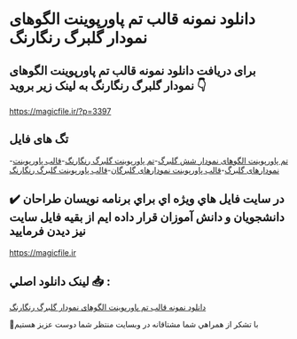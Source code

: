 # دانلود نمونه قالب تم پاورپوینت الگوهای نمودار گلبرگ رنگارنگ

## برای دریافت دانلود نمونه قالب تم پاورپوینت الگوهای نمودار گلبرگ رنگارنگ به لینک زیر بروید 👇

https://magicfile.ir/?p=3397

## تگ های فایل

-[تم پاورپوینت الگوهای نمودار شش گلبرگ](https://magicfile.ir/product/%d9%86%d9%85%d9%88%d9%86%d9%87-%d9%82%d8%a7%d9%84%d8%a8-%d8%aa%d9%85-%d9%be%d8%a7%d9%88%d8%b1%d9%be%d9%88%db%8c%d9%86%d8%aa-%d8%a7%d9%84%da%af%d9%88%d9%87%d8%a7%db%8c-%d9%86%d9%85%d9%88%d8%af%d8%a7%d8%b1-%da%af%d9%84%d8%a8%d8%b1%da%af-%d8%b1%d9%86%da%af%d8%a7%d8%b1%d9%86%da%af/)-[تم پاورپوینت گلبرگ رنگارنگ](https://magicfile.ir/product/%d9%86%d9%85%d9%88%d9%86%d9%87-%d9%82%d8%a7%d9%84%d8%a8-%d8%aa%d9%85-%d9%be%d8%a7%d9%88%d8%b1%d9%be%d9%88%db%8c%d9%86%d8%aa-%d8%a7%d9%84%da%af%d9%88%d9%87%d8%a7%db%8c-%d9%86%d9%85%d9%88%d8%af%d8%a7%d8%b1-%da%af%d9%84%d8%a8%d8%b1%da%af-%d8%b1%d9%86%da%af%d8%a7%d8%b1%d9%86%da%af/)-[قالب پاورپوینت نمودارهای گلبرگ](https://magicfile.ir/product/%d9%86%d9%85%d9%88%d9%86%d9%87-%d9%82%d8%a7%d9%84%d8%a8-%d8%aa%d9%85-%d9%be%d8%a7%d9%88%d8%b1%d9%be%d9%88%db%8c%d9%86%d8%aa-%d8%a7%d9%84%da%af%d9%88%d9%87%d8%a7%db%8c-%d9%86%d9%85%d9%88%d8%af%d8%a7%d8%b1-%da%af%d9%84%d8%a8%d8%b1%da%af-%d8%b1%d9%86%da%af%d8%a7%d8%b1%d9%86%da%af/)-[قالب پاورپوینت نمودارهای گلبرگان](https://magicfile.ir/product/%d9%86%d9%85%d9%88%d9%86%d9%87-%d9%82%d8%a7%d9%84%d8%a8-%d8%aa%d9%85-%d9%be%d8%a7%d9%88%d8%b1%d9%be%d9%88%db%8c%d9%86%d8%aa-%d8%a7%d9%84%da%af%d9%88%d9%87%d8%a7%db%8c-%d9%86%d9%85%d9%88%d8%af%d8%a7%d8%b1-%da%af%d9%84%d8%a8%d8%b1%da%af-%d8%b1%d9%86%da%af%d8%a7%d8%b1%d9%86%da%af/)-[قالب پاورپوینت گلبرگ رنگارنگ](https://magicfile.ir/product/%d9%86%d9%85%d9%88%d9%86%d9%87-%d9%82%d8%a7%d9%84%d8%a8-%d8%aa%d9%85-%d9%be%d8%a7%d9%88%d8%b1%d9%be%d9%88%db%8c%d9%86%d8%aa-%d8%a7%d9%84%da%af%d9%88%d9%87%d8%a7%db%8c-%d9%86%d9%85%d9%88%d8%af%d8%a7%d8%b1-%da%af%d9%84%d8%a8%d8%b1%da%af-%d8%b1%d9%86%da%af%d8%a7%d8%b1%d9%86%da%af/)

## ✔️ در سايت فايل هاي ويژه اي براي برنامه نويسان طراحان دانشجويان و دانش آموزان قرار داده ايم از بقيه فايل سايت نيز ديدن فرماييد

https://magicfile.ir


## لينک دانلود اصلي 📥 :

[دانلود نمونه قالب تم پاورپوینت الگوهای نمودار گلبرگ رنگارنگ](https://magicfile.ir/product/%d9%86%d9%85%d9%88%d9%86%d9%87-%d9%82%d8%a7%d9%84%d8%a8-%d8%aa%d9%85-%d9%be%d8%a7%d9%88%d8%b1%d9%be%d9%88%db%8c%d9%86%d8%aa-%d8%a7%d9%84%da%af%d9%88%d9%87%d8%a7%db%8c-%d9%86%d9%85%d9%88%d8%af%d8%a7%d8%b1-%da%af%d9%84%d8%a8%d8%b1%da%af-%d8%b1%d9%86%da%af%d8%a7%d8%b1%d9%86%da%af/) 


🙏با تشکر از همراهي شما مشتاقانه در وبسایت منتظر شما دوست عزیز هستیم

